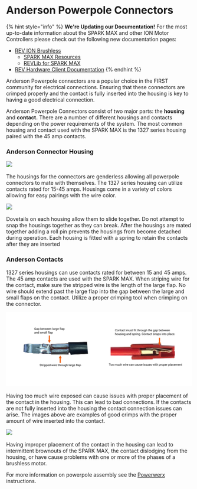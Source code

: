 # Anderson Powerpole Connectors

{% hint style="info" %}
**We're Updating our Documentation!** For the most up-to-date information about the SPARK MAX and other ION Motor Controllers please check out the following new documentation pages:&#x20;

* [REV ION Brushless ](https://docs.revrobotics.com/brushless)
  * [SPARK MAX Resources](https://docs.revrobotics.com/brushless/links#spark-max-links)
  * [REVLib for SPARK MAX](https://docs.revrobotics.com/brushless/spark-max/revlib)
* [REV Hardware Client Documentation](https://docs.revrobotics.com/rev-hardware-client/)
{% endhint %}

Anderson Powerpole connectors are a popular choice in the FIRST community for electrical connections. Ensuring that these connectors are crimped properly and the contact is fully inserted into the housing is key to having a good electrical connection.&#x20;

Anderson Powerpole Connectors consist of two major parts: the **housing** and **contact.** There are a number of different housings and contacts depending on the power requirements of the system. The most common housing and contact used with the SPARK MAX is the 1327 series housing paired with the 45 amp contacts.

### Anderson Connector Housing

![](../.gitbook/assets/app\_iso.svg)

The housings for the connectors are genderless allowing all powerpole connectors to mate with themselves. The 1327 series housing can utilize contacts rated for 15-45 amps. Housings come in a variety of colors allowing for easy pairings with the wire color.&#x20;

![](../.gitbook/assets/app\_dovetail\_rollpin.svg)

Dovetails on each housing allow them to slide together. Do not attempt to snap the housings together as they can break. After the housings are mated together adding a roll pin prevents the housings from become detached during operation. Each housing is fitted with a spring to retain the contacts after they are inserted

### Anderson Contacts

1327 series housings can use contacts rated for between 15 and 45 amps. The 45 amp contacts are used with the SPARK MAX. When striping wire for the contact, make sure the stripped wire is the length of the large flap. No wire should extend past the large flap into the gap between the large and small flaps on the contact. Utilize a proper crimping tool when crimping on the connector.

![](../.gitbook/assets/goodcrimp.svg)

Having too much wire exposed can cause issues with proper placement of the contact in the housing. This can lead to bad connections. If the contacts are not fully inserted into the housing the contact connection issues can arise. The images above are examples of good crimps with the proper amount of wire inserted into the contact.

![](../.gitbook/assets/contact-diagram.svg)

Having improper placement of the contact in the housing can lead to intermittent brownouts of the SPARK MAX, the contact dislodging from the housing, or have cause problems with one or more of the phases of a brushless motor.

For more information on powerpole assembly see the [Powerwerx ](https://powerwerx.com/help/powerpole-assembly-instructions)instructions.
